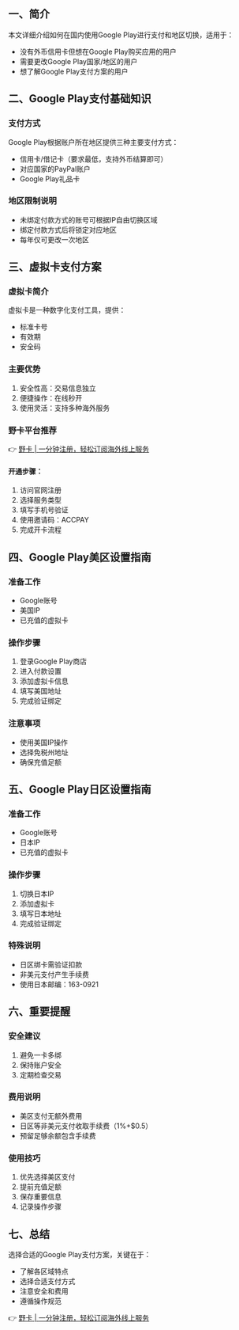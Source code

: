 ## 一、简介

本文详细介绍如何在国内使用Google Play进行支付和地区切换，适用于：
- 没有外币信用卡但想在Google Play购买应用的用户
- 需要更改Google Play国家/地区的用户
- 想了解Google Play支付方案的用户

## 二、Google Play支付基础知识

### 支付方式
Google Play根据账户所在地区提供三种主要支付方式：
- 信用卡/借记卡（要求最低，支持外币结算即可）
- 对应国家的PayPal账户
- Google Play礼品卡

### 地区限制说明
- 未绑定付款方式的账号可根据IP自由切换区域
- 绑定付款方式后将锁定对应地区
- 每年仅可更改一次地区

## 三、虚拟卡支付方案

### 虚拟卡简介
虚拟卡是一种数字化支付工具，提供：
- 标准卡号
- 有效期
- 安全码

### 主要优势
1. 安全性高：交易信息独立
2. 便捷操作：在线秒开
3. 使用灵活：支持多种海外服务

### 野卡平台推荐
👉 [野卡 | 一分钟注册，轻松订阅海外线上服务](https://bit.ly/bewildcard)

#### 开通步骤：
1. 访问官网注册
2. 选择服务类型
3. 填写手机号验证
4. 使用邀请码：ACCPAY
5. 完成开卡流程

## 四、Google Play美区设置指南

### 准备工作
- Google账号
- 美国IP
- 已充值的虚拟卡

### 操作步骤
1. 登录Google Play商店
2. 进入付款设置
3. 添加虚拟卡信息
4. 填写美国地址
5. 完成验证绑定

### 注意事项
- 使用美国IP操作
- 选择免税州地址
- 确保充值足额

## 五、Google Play日区设置指南

### 准备工作
- Google账号
- 日本IP
- 已充值的虚拟卡

### 操作步骤
1. 切换日本IP
2. 添加虚拟卡
3. 填写日本地址
4. 完成验证绑定

### 特殊说明
- 日区绑卡需验证扣款
- 非美元支付产生手续费
- 使用日本邮编：163-0921

## 六、重要提醒

### 安全建议
1. 避免一卡多绑
2. 保持账户安全
3. 定期检查交易

### 费用说明
- 美区支付无额外费用
- 日区等非美元支付收取手续费（1%+$0.5）
- 预留足够余额包含手续费

### 使用技巧
1. 优先选择美区支付
2. 提前充值足额
3. 保存重要信息
4. 记录操作步骤

## 七、总结

选择合适的Google Play支付方案，关键在于：
- 了解各区域特点
- 选择合适支付方式
- 注意安全和费用
- 遵循操作规范

👉 [野卡 | 一分钟注册，轻松订阅海外线上服务](https://bit.ly/bewildcard)